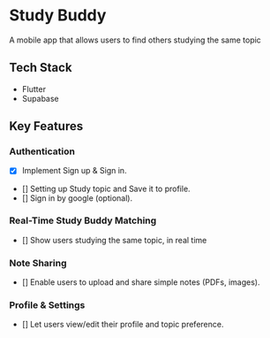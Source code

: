 # Study Buddy

A mobile app that allows users to find others studying the same topic

## Tech Stack
- Flutter 
- Supabase

## Key Features

### Authentication
- [x] Implement Sign up & Sign in.
- [] Setting up Study topic and Save it to profile.
- [] Sign in by google (optional).

### Real-Time Study Buddy Matching
- [] Show users studying the same topic, in real time

### Note Sharing
- [] Enable users to upload and share simple notes (PDFs, images).

### Profile & Settings
- [] Let users view/edit their profile and topic preference.